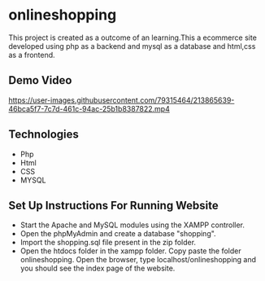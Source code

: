 # onlineshopping
This project is created as a outcome of an learning.This a ecommerce site developed using php as a backend and mysql as a database and html,css as a frontend.

## Demo Video
https://user-images.githubusercontent.com/79315464/213865639-46bca5f7-7c7d-461c-94ac-25b1b8387822.mp4

## Technologies
  * Php
  * Html
  * CSS
  * MYSQL

## Set Up Instructions For Running Website
  - Start the Apache and MySQL modules using the XAMPP controller.
  - Open the phpMyAdmin and create a database "shopping".
  - Import the shopping.sql file present in the zip folder.
  - Open the htdocs folder in the xampp folder. Copy paste the folder onlineshopping.
  Open the browser, type localhost/onlineshopping and you should see the index page of the website.




